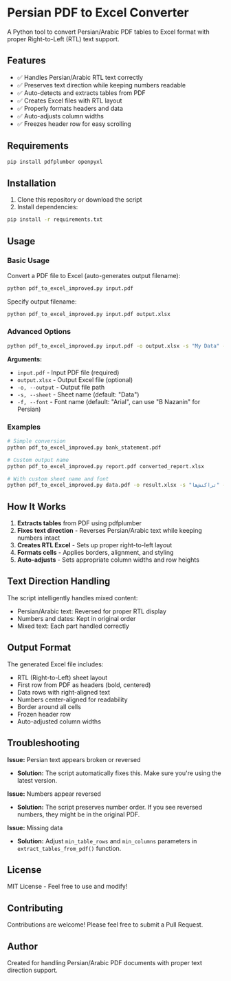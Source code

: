 # Persian PDF to Excel Converter

A Python tool to convert Persian/Arabic PDF tables to Excel format with proper Right-to-Left (RTL) text support.

## Features

- ✅ Handles Persian/Arabic RTL text correctly
- ✅ Preserves text direction while keeping numbers readable
- ✅ Auto-detects and extracts tables from PDF
- ✅ Creates Excel files with RTL layout
- ✅ Properly formats headers and data
- ✅ Auto-adjusts column widths
- ✅ Freezes header row for easy scrolling

## Requirements

```bash
pip install pdfplumber openpyxl
```

## Installation

1. Clone this repository or download the script
2. Install dependencies:
```bash
pip install -r requirements.txt
```

## Usage

### Basic Usage

Convert a PDF file to Excel (auto-generates output filename):
```bash
python pdf_to_excel_improved.py input.pdf
```

Specify output filename:
```bash
python pdf_to_excel_improved.py input.pdf output.xlsx
```

### Advanced Options

```bash
python pdf_to_excel_improved.py input.pdf -o output.xlsx -s "My Data" -f "B Nazanin"
```

**Arguments:**
- `input.pdf` - Input PDF file (required)
- `output.xlsx` - Output Excel file (optional)
- `-o, --output` - Output file path
- `-s, --sheet` - Sheet name (default: "Data")
- `-f, --font` - Font name (default: "Arial", can use "B Nazanin" for Persian)

### Examples

```bash
# Simple conversion
python pdf_to_excel_improved.py bank_statement.pdf

# Custom output name
python pdf_to_excel_improved.py report.pdf converted_report.xlsx

# With custom sheet name and font
python pdf_to_excel_improved.py data.pdf -o result.xlsx -s "تراکنش‌ها" -f "B Nazanin"
```

## How It Works

1. **Extracts tables** from PDF using pdfplumber
2. **Fixes text direction** - Reverses Persian/Arabic text while keeping numbers intact
3. **Creates RTL Excel** - Sets up proper right-to-left layout
4. **Formats cells** - Applies borders, alignment, and styling
5. **Auto-adjusts** - Sets appropriate column widths and row heights

## Text Direction Handling

The script intelligently handles mixed content:
- Persian/Arabic text: Reversed for proper RTL display
- Numbers and dates: Kept in original order
- Mixed text: Each part handled correctly

## Output Format

The generated Excel file includes:
- RTL (Right-to-Left) sheet layout
- First row from PDF as headers (bold, centered)
- Data rows with right-aligned text
- Numbers center-aligned for readability
- Border around all cells
- Frozen header row
- Auto-adjusted column widths

## Troubleshooting

**Issue:** Persian text appears broken or reversed
- **Solution:** The script automatically fixes this. Make sure you're using the latest version.

**Issue:** Numbers appear reversed
- **Solution:** The script preserves number order. If you see reversed numbers, they might be in the original PDF.

**Issue:** Missing data
- **Solution:** Adjust `min_table_rows` and `min_columns` parameters in `extract_tables_from_pdf()` function.

## License

MIT License - Feel free to use and modify!

## Contributing

Contributions are welcome! Please feel free to submit a Pull Request.

## Author

Created for handling Persian/Arabic PDF documents with proper text direction support.
